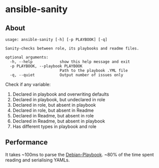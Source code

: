 # ansible-sanity

## About

```
usage: ansible-sanity [-h] [-p PLAYBOOK] [-q]

Sanity-checks between role, its playbooks and readme files.

optional arguments:
  -h, --help            show this help message and exit
  -p PLAYBOOK, --playbook PLAYBOOK
                        Path to the playbook .YML file
  -q, --quiet           Output number of issues only
```

Check if any variable:

1. Declared in playbook and overwriting defaults
1. Declared in playbook, but undeclared in role
1. Declared in role, but absent in playbook
1. Declared in role, but absent in Readme
1. Declared in Readme, but absent in role
1. Declared in Readme, but absent in playbook
1. Has different types in playbook and role

## Performance

It takes ~100ms to parse the [Debian-Playbook](https://github.com/savchenko/debian/tree/bullseye). ~80% of the time spent reading and serialising YAMLs.
